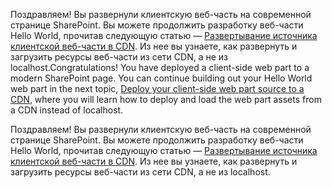 <span data-ttu-id="270b6-p110">Поздравляем! Вы развернули клиентскую веб-часть на современной странице SharePoint. Вы можете продолжить разработку веб-части Hello World, прочитав следующую статью — [Развертывание источника клиентской веб-части в CDN](./deploy-web-part-to-cdn). Из нее вы узнаете, как развернуть и загрузить ресурсы веб-части из сети CDN, а не из localhost.</span><span class="sxs-lookup"><span data-stu-id="270b6-p110">Congratulations! You have deployed a client-side web part to a modern SharePoint page. You can continue building out your Hello World web part in the next topic, [Deploy your client-side web part source to a CDN](./deploy-web-part-to-cdn), where you will learn how to deploy and load the web part assets from a CDN instead of localhost.</span></span>

Поздравляем! Вы развернули клиентскую веб-часть на современной странице SharePoint. Вы можете продолжить разработку веб-части Hello World, прочитав следующую статью — [Развертывание источника клиентской веб-части в CDN](./deploy-web-part-to-cdn). Из нее вы узнаете, как развернуть и загрузить ресурсы веб-части из сети CDN, а не из localhost.
